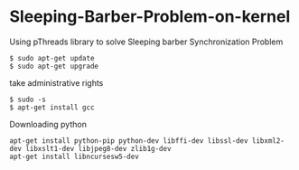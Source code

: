# Sleeping-Barber-Problem-on-kernel
Using pThreads library to solve Sleeping barber Synchronization Problem


```
$ sudo apt-get update
$ sudo apt-get upgrade
```
take administrative rights

```
$ sudo -s
$ apt-get install gcc
```

Downloading python 

```
apt-get install python-pip python-dev libffi-dev libssl-dev libxml2-dev libxslt1-dev libjpeg8-dev zlib1g-dev
apt-get install libncursesw5-dev
```

